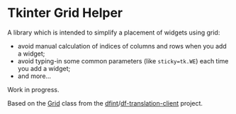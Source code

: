 # Tkinter Grid Helper

A library which is intended to simplify a placement of widgets using grid:

- avoid manual calculation of indices of columns and rows when you add a widget;
- avoid typing-in some common parameters (like `sticky=tk.WE`) each time you add a widget;
- and more...

Work in progress.

Based on the [Grid][1] class from the [dfint][2]/[df-translation-client][3] project.

[1]: https://github.com/dfint/df-translation-client/blob/7a7d88583837423f8bedb7103383ccb57a861aa7/df_translation_client/tkinter_helpers.py#L115
[2]: https://github.com/dfint
[3]: https://github.com/dfint/df-translation-client

